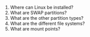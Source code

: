 1. Where can Linux be installed?
2.  What are SWAP partitions?
3.  What are the other partition types?
4.  What are the different file systems?
5.  What are mount points? 